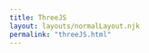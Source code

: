 ```yaml
---
title: ThreeJS
layout: layouts/normalLayout.njk
permalink: "threeJS.html"
---
```


<div id="threejs-container">
<canvas id="bg"></canvas>
</div>
<script type="module" src="js/main.js"></script>

